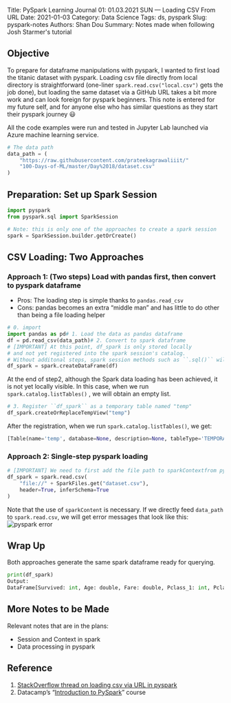 Title: PySpark Learning Journal 01: 01.03.2021 SUN — Loading CSV From URL
Date: 2021-01-03
Category: Data Science
Tags: ds, pyspark
Slug: pyspark-notes
Authors: Shan Dou
Summary: Notes made when following Josh Starmer's tutorial



## Objective

To prepare for dataframe manipulations with pyspark, I wanted to first load the titanic dataset with pyspark. Loading csv file directly from local directory is straightforward (one-liner  `spark.read.csv("local.csv")`  gets the job done), but loading the same dataset via a GitHub URL takes a bit more work and can look foreign for pyspark beginners. This note is entered for my future self, and for anyone else who has similar questions as they start their pyspark journey 😃

All the code examples were run and tested in Jupyter Lab launched via Azure machine learning service.

```python
# The data path  
data_path = (  
    "https://raw.githubusercontent.com/prateekagrawaliiit/"
    "100-Days-of-ML/master/Day%2018/dataset.csv"  
)
```

## Preparation: Set up Spark Session
```python
import pyspark  
from pyspark.sql import SparkSession

# Note: this is only one of the approaches to create a spark session  
spark = SparkSession.builder.getOrCreate()
```

## CSV Loading: Two Approaches

### Approach 1: (Two steps) Load with pandas first, then convert to pyspark dataframe

-   Pros: The loading step is simple thanks to  `pandas.read_csv`
-   Cons: pandas becomes an extra “middle man” and has little to do other than being a file loading helper

```python
# 0. import  
import pandas as pd# 1. Load the data as pandas dataframe  
df = pd.read_csv(data_path)# 2. Convert to spark dataframe  
# [IMPORTANT] At this point, df_spark is only stored locally  
# and not yet registered into the spark session's catalog.   
# Without additonal steps, spark session methods such as ``.sql()`` will throw errors  
df_spark = spark.createDataFrame(df)
```

At the end of step2, although the Spark data loading has been achieved, it is not yet locally visible. In this case, when we run `spark.catalog.listTables()` , we will obtain an empty list.

```python
# 3. Register ``df_spark`` as a temporary table named "temp"  
df_spark.createOrReplaceTempView("temp")
```

After the registration, when we run  `spark.catalog.listTables()`, we get:

```python
[Table(name='temp', database=None, description=None, tableType='TEMPORARY', isTemporary=True)]
```

### Approach 2: Single-step pyspark loading

```python
# [IMPORTANT] We need to first add the file path to sparkContextfrom pyspark import SparkFilesspark.sparkContext.addFile(data_path)  
df_spark = spark.read.csv(  
    "file://" + SparkFiles.get("dataset.csv"),  
    header=True, inferSchema=True  
)
```

Note that the use of `sparkContent` is necessary. If we directly feed `data_path` to `spark.read.csv`, we will get error messages that look like this:
![pyspark error](https://s3.us-west-2.amazonaws.com/secure.notion-static.com/6158d6cb-f05a-4a2e-a438-69f4d5837138/Untitled.png?X-Amz-Algorithm=AWS4-HMAC-SHA256&X-Amz-Credential=AKIAT73L2G45O3KS52Y5%2F20210103%2Fus-west-2%2Fs3%2Faws4_request&X-Amz-Date=20210103T230406Z&X-Amz-Expires=86400&X-Amz-Signature=392932fc7aefabb6ccb52ca0b3b7ddb2e83a33e2e6b091cf65be142cbbd864c6&X-Amz-SignedHeaders=host&response-content-disposition=filename%20%3D%22Untitled.png%22)

## Wrap Up

Both approaches generate the same spark dataframe ready for querying.

```python
print(df_spark)
Output:  
DataFrame[Survived: int, Age: double, Fare: double, Pclass_1: int, Pclass_2: int, Pclass_3: int, Sex_female: int, Sex_male: int, SibSp_0: int, SibSp_1: int, SibSp_2: int, SibSp_3: int, SibSp_4: int, SibSp_5: int, SibSp_8: int, Parch_0: int, Parch_1: int, Parch_2: int, Parch_3: int, Parch_4: int, Parch_5: int, Parch_6: int, Embarked_C: int, Embarked_Q: int, Embarked_S: int]
```

## More Notes to be Made

Relevant notes that are in the plans:

-   Session and Context in spark
-   Data processing in pyspark

## Reference

1.  [StackOverflow thread on loading csv via URL in pyspark](https://stackoverflow.com/questions/57014043/reading-data-from-url-using-spark-databricks-platform)
2.  Datacamp’s “[Introduction to PySpark](https://learn.datacamp.com/courses/introduction-to-pyspark)” course

